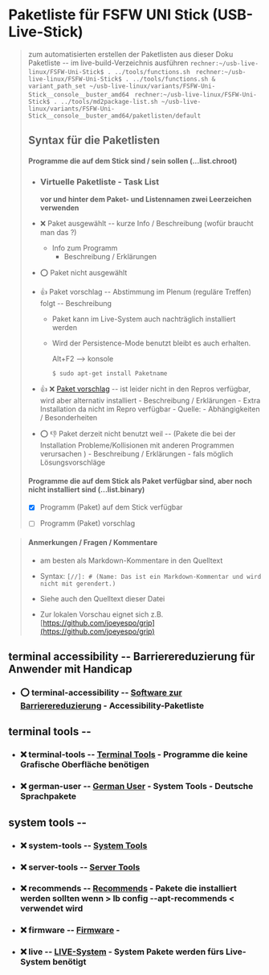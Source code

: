 [//]: # (Das ist ein Markdown-Kommentar; Text wird nicht gerendert)

# Paketliste für FSFW UNI Stick (USB-Live-Stick) 

>  zum automatisierten erstellen der Paketlisten aus dieser Doku Paketliste --  im live-build-Verzeichnis ausführen
>  ` rechner:~/usb-live-linux/FSFW-Uni-Stick$ . ../tools/functions.sh  `
>  ` rechner:~/usb-live-linux/FSFW-Uni-Stick$ . ../tools/functions.sh & variant_path_set ~/usb-live-linux/variants/FSFW-Uni-Stick__console__buster_amd64  `
>  ` rechner:~/usb-live-linux/FSFW-Uni-Stick$ . ../tools/md2package-list.sh ~/usb-live-linux/variants/FSFW-Uni-Stick__console__buster_amd64/paketlisten/default `
>
>
> ##  Syntax für die Paketlisten
>
> #### Programme die auf dem Stick sind / sein sollen (...list.chroot)
>
> - ###  Virtuelle Paketliste  - Task List
>
>     __vor und hinter dem Paket- und Listennamen zwei Leerzeichen verwenden__
>
> - :x:  Paket ausgewählt  -- kurze Info / Beschreibung (wofür braucht man das ?)
>	- Info zum Programm
>	  - Beschreibung / Erklärungen
>
> - :o:  Paket nicht ausgewählt
>
> - :+1:  Paket vorschlag  -- Abstimmung im Plenum (reguläre Treffen) folgt 	-- Beschreibung
>	- Paket kann im Live-System auch nachträglich installiert werden
>	- Wird der Persistence-Mode benutzt bleibt es auch erhalten.
>
>		Alt+F2	--> konsole
>
>		`$ sudo apt-get install Paketname `
>
> - :+1: :x:  [Paket vorschlag](http://download-path-paket.deb)  -- ist leider nicht in den Repros verfügbar, wird aber alternativ installiert
>		- Beschreibung / Erklärungen 
>		- Extra Installation da nicht im Repro verfügbar
>		- Quelle: 
>		- Abhängigkeiten / Besonderheiten 
>
> - :o: :-1:  Paket derzeit nicht benutzt weil -- (Pakete die bei der Installation Probleme/Kollisionen mit anderen Programmen verursachen )
>		- Beschreibung / Erklärungen - fals möglich Lösungsvorschläge
>
> #### Programme die auf dem Stick als Paket verfügbar sind, aber noch nicht installiert sind (...list.binary)
>
> - [x]  Programm (Paket) auf dem Stick verfügbar 
>
> - [ ]  Programm (Paket) vorschlag 
>
[//]: # (Carsten: Ich verstehe noch nicht ganz den Sinn, Pakete auf dem Stick vorzuhalten, aber sie noch nicht zu installieren)
[//]: # (Gerd: Firmware, Treiber z.B. Grafik Nvidia gibt es in verschiedenen varianten und können untereinander kollidieren, leichteres anpassen auch ohne Netz - nur im "persistence mode" bleiben die geänderten Einstellung erhalten )
>
> #### Anmerkungen / Fragen / Kommentare
> - am besten als Markdown-Kommentare in den Quelltext
> - Syntax:
>  `[//]: # (Name: Das ist ein Markdown-Kommentar und wird nicht mit gerendert.)`
>
> - Siehe auch den Quelltext dieser Datei
> - Zur lokalen Vorschau eignet sich z.B. [https://github.com/joeyespo/grip](https://github.com/joeyespo/grip)
>

##  terminal accessibility  -- Barrierereduzierung für Anwender mit Handicap

- ### :o:  terminal-accessibility  -- [Software zur Barrierereduzierung](terminal-accessibility.md) - Accessibility-Paketliste 


##  terminal tools  --

- ### :x:  terminal-tools  -- [Terminal Tools](terminal-tools.md) - Programme die keine Grafische Oberfläche benötigen

- ### :x:  german-user  -- [German User](german-user.md) - System Tools - Deutsche Sprachpakete


##  system tools  --

- ### :x:  system-tools  -- [System Tools](system-tools.md)

- ### :x:  server-tools  -- [Server Tools](server-tools.md)

- ### :x:  recommends  -- [Recommends](recommends.md) - Pakete die installiert werden sollten wenn > lb config --apt-recommends < verwendet wird

- ### :x:  firmware  -- [Firmware](firmware.md) -

- ### :x:  live  -- [LIVE-System](live.md) - System Pakete werden fürs Live-System benötigt

